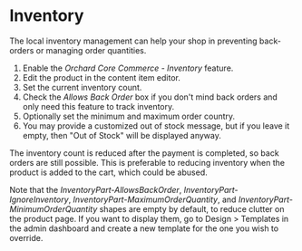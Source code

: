# Inventory

The local inventory management can help your shop in preventing back-orders or managing order quantities.

1. Enable the _Orchard Core Commerce - Inventory_ feature.
2. Edit the product in the content item editor.
3. Set the current inventory count.
4. Check the _Allows Back Order_ box if you don't mind back orders and only need this feature to track inventory.
5. Optionally set the minimum and maximum order country.
6. You may provide a customized out of stock message, but if you leave it empty, then "Out of Stock" will be displayed anyway.

The inventory count is reduced after the payment is completed, so back orders are still possible. This is preferable to reducing inventory when the product is added to the cart, which could be abused.

Note that the _InventoryPart-AllowsBackOrder_, _InventoryPart-IgnoreInventory_, _InventoryPart-MaximumOrderQuantity_, and _InventoryPart-MinimumOrderQuantity_ shapes are empty by default, to reduce clutter on the product page. If you want to display them, go to Design > Templates in the admin dashboard and create a new template for the one you wish to override.
